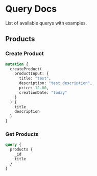 # Query Docs

List of available querys with examples.

## Products

### Create Product

```graphql
mutation {
  createProduct(
    productInput: {
      title: "test",
      description: "test description",
      price: 12.00,
      creationDate: "today" 
    }
  ) {
    title
  	description
  } 
}
```

### Get Products

```graphql
query {
  products {
    _id
    title
  }
}
```
